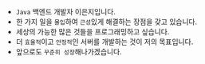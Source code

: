 - `Java` 백엔드 개발자 이은지입니다.
- 한 가지 일을 `몰입`하여 `근성`있게 해결하는 장점을 갖고 있습니다.
- 세상의 가능한 많은 것들을 프로그래밍하고 싶습니다.
- 더 `효율적`이고 `안정적`인 서버를 개발하는 것이 저의 목표입니다.
- 앞으로도 `꾸준히 성장`해나가겠습니다.
